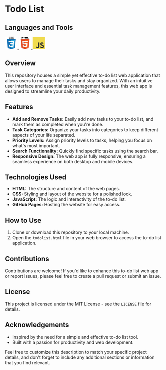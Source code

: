 # Todo List

## Languages and Tools
<p align="left">
  <a href="https://www.w3schools.com/css/" target="_blank" rel="noreferrer">
    <img src="https://raw.githubusercontent.com/devicons/devicon/master/icons/css3/css3-original-wordmark.svg" alt="css3" width="40" height="40"/>
  </a>
  <a href="https://www.w3.org/html/" target="_blank" rel="noreferrer">
    <img src="https://raw.githubusercontent.com/devicons/devicon/master/icons/html5/html5-original-wordmark.svg" alt="html5" width="40" height="40"/>
  </a>
  <a href="https://developer.mozilla.org/en-US/docs/Web/JavaScript" target="_blank" rel="noreferrer">
    <img src="https://raw.githubusercontent.com/devicons/devicon/master/icons/javascript/javascript-original.svg" alt="javascript" width="40" height="40"/>
  </a>
</p>

## Overview

This repository houses a simple yet effective to-do list web application that allows users to manage their tasks and stay organized. With an intuitive user interface and essential task management features, this web app is designed to streamline your daily productivity.

## Features

- **Add and Remove Tasks:** Easily add new tasks to your to-do list, and mark them as completed when you're done.
- **Task Categories:** Organize your tasks into categories to keep different aspects of your life separated.
- **Priority Levels:** Assign priority levels to tasks, helping you focus on what's most important.
- **Search Functionality:** Quickly find specific tasks using the search bar.
- **Responsive Design:** The web app is fully responsive, ensuring a seamless experience on both desktop and mobile devices.

## Technologies Used

- **HTML:** The structure and content of the web pages.
- **CSS:** Styling and layout of the website for a polished look.
- **JavaScript:** The logic and interactivity of the to-do list.
- **GitHub Pages:** Hosting the website for easy access.

## How to Use

1. Clone or download this repository to your local machine.
2. Open the `todolist.html` file in your web browser to access the to-do list application.

## Contributions

Contributions are welcome! If you'd like to enhance this to-do list web app or report issues, please feel free to create a pull request or submit an issue.

## License

This project is licensed under the MIT License - see the `LICENSE` file for details.

## Acknowledgements

- Inspired by the need for a simple and effective to-do list tool.
- Built with a passion for productivity and web development.

Feel free to customize this description to match your specific project details, and don't forget to include any additional sections or information that you find relevant.
